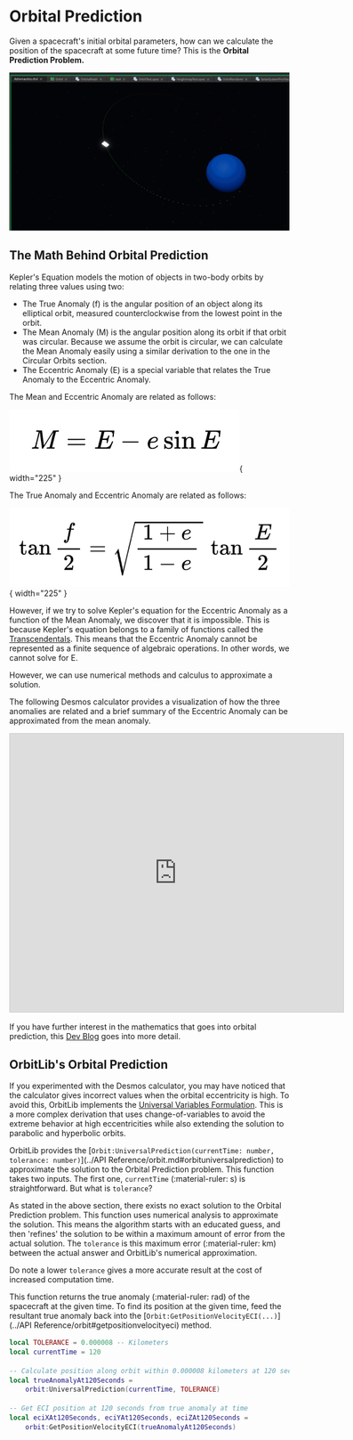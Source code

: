 # Orbital Prediction

Given a spacecraft's initial orbital parameters, how can we calculate the position of the spacecraft at some future time? This is the **Orbital Prediction Problem.**

![Prediction](../assets/prediction.gif)

## The Math Behind Orbital Prediction

Kepler's Equation models the motion of objects in two-body orbits by relating three values using two:

- The True Anomaly (f) is the angular position of an object along its elliptical orbit, measured counterclockwise from the lowest point in the orbit.
- The Mean Anomaly (M) is the angular position along its orbit if that orbit was circular. Because we assume the orbit is circular, we can calculate the Mean Anomaly easily using a similar derivation to the one in the Circular Orbits section.
- The Eccentric Anomaly (E) is a special variable that relates the True Anomaly to the Eccentric Anomaly.

The Mean and Eccentric Anomaly are related as follows:

![Kepler's Equation](../assets/keplerEq.png){ width="225" }

The True Anomaly and Eccentric Anomaly are related as follows:

![True and Eccentric](../assets/trueAnomEq.png){ width="225" }

However, if we try to solve Kepler's equation for the Eccentric Anomaly as a function of the Mean Anomaly, we discover that it is impossible. This is because Kepler's equation belongs to a family of functions called the [Transcendentals](https://en.wikipedia.org/wiki/Transcendental_function). This means that the Eccentric Anomaly cannot be represented as a finite sequence of algebraic operations. In other words, we cannot solve for E.

However, we can use numerical methods and calculus to approximate a solution. 

The following Desmos calculator provides a visualization of how the three anomalies are related and a brief summary of the Eccentric Anomaly can be approximated from the mean anomaly.

<iframe src="https://www.desmos.com/calculator/bbuqlanopw?embed" width="600" height="500" style="border: 1px solid #ccc" frameborder=0></iframe>

If you have further interest in the mathematics that goes into orbital prediction, this [Dev Blog](https://devforum.roblox.com/t/graphing-calculators-solving-algebraically-unsolvable-equations-orbital-mechanics-in-roblox-2/1462115) goes into more detail.

## OrbitLib's Orbital Prediction

If you experimented with the Desmos calculator, you may have noticed that the calculator gives incorrect values when the orbital eccentricity is high. To avoid this, OrbitLib implements the [Universal Variables Formulation](https://en.wikipedia.org/wiki/Universal_variable_formulation). This is a more complex derivation that uses change-of-variables to avoid the extreme behavior at high eccentricities while also extending the solution to parabolic and hyperbolic orbits.

OrbitLib provides the [`Orbit:UniversalPrediction(currentTime: number, tolerance: number)`](../API Reference/orbit.md#orbituniversalprediction) to approximate the solution to the Orbital Prediction problem. This function takes two inputs. The first one, `currentTime` (:material-ruler: s) is straightforward. But what is `tolerance`? 

As stated in the above section, there exists no exact solution to the Orbital Prediction problem. This function uses numerical analysis to approximate the solution. This means the algorithm starts with an educated guess, and then 'refines' the solution to be within a maximum amount of error from the actual solution. The `tolerance` is this maximum error (:material-ruler: km) between the actual answer and OrbitLib's numerical approximation.

Do note a lower `tolerance` gives a more accurate result at the cost of increased computation time.

This function returns the true anomaly (:material-ruler: rad) of the spacecraft at the given time. To find its position at the given time, feed the resultant true anomaly back into the [`Orbit:GetPositionVelocityECI(...)`](../API Reference/orbit#getpositionvelocityeci) method.

```lua title="Example Usage of Universal Prediction" linenums="1"
local TOLERANCE = 0.000008 -- Kilometers
local currentTime = 120

-- Calculate position along orbit within 0.000008 kilometers at 120 seconds
local trueAnomalyAt120Seconds = 
    orbit:UniversalPrediction(currentTime, TOLERANCE)

-- Get ECI position at 120 seconds from true anomaly at time
local eciXAt120Seconds, eciYAt120Seconds, eciZAt120Seconds = 
    orbit:GetPositionVelocityECI(trueAnomalyAt120Seconds)
```

## 
